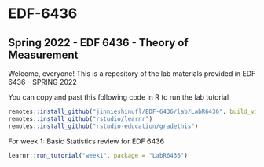 # EDF-6436

## Spring 2022 - EDF 6436 - Theory of Measurement 

Welcome, everyone! This is a repository of the lab materials provided in EDF 6436 - SPRING 2022


You can copy and past this following code in R to run the lab tutorial 
```r
remotes::install_github("jinnieshinufl/EDF-6436/lab/LabR6436", build_vignettess = TRUE)
remotes::install_github("rstudio/learnr")
remotes::install_github("rstudio-education/gradethis")
```
For week 1: Basic Statistics review for EDF 6436 

```r
learnr::run_tutorial("week1", package = "LabR6436")
```



